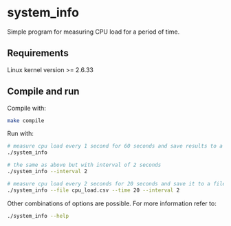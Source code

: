 # system_info

Simple program for measuring CPU load for a period of time.


## Requirements

Linux kernel version >= 2.6.33

## Compile and run

Compile with:

```bash
make compile
```

Run with:

```bash
# measure cpu load every 1 second for 60 seconds and save results to a file with unix timestamp name
./system_info

# the same as above but with interval of 2 seconds
./system_info --interval 2

# measure cpu load every 2 seconds for 20 seconds and save it to a file `cpu_load.csv`
./system_info --file cpu_load.csv --time 20 --interval 2
```

Other combinations of options are possible. 
For more information refer to: 

```bash
./system_info --help
```

